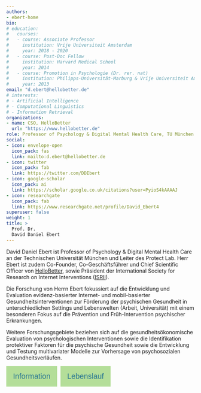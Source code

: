 ```yaml
---
authors:
- ebert-home
bio:
# education:
#   courses:
#   - course: Associate Professor
#     institution: Vrije Universiteit Amsterdam
#     year: 2018 - 2020
#   - course: Post-Doc Fellow
#     institution: Harvard Medical School
#     year: 2014
#   - course: Promotion in Psychologie (Dr. rer. nat)
#     institution: Philipps-Universität-Marburg & Vrije Universiteit Amsterdam
#     year: 2013
email: "d.ebert@hellobetter.de"
# interests:
# - Artificial Intelligence
# - Computational Linguistics
# - Information Retrieval
organizations:
- name: CSO, HelloBetter
  url: "https://www.hellobetter.de"
role: Professor of Psychology & Digital Mental Health Care, TU München
social:
- icon: envelope-open
  icon_pack: fas
  link: mailto:d.ebert@hellobetter.de
- icon: twitter
  icon_pack: fab
  link: https://twitter.com/DDEbert
- icon: google-scholar
  icon_pack: ai
  link: https://scholar.google.co.uk/citations?user=PyioS4kAAAAJ
- icon: researchgate
  icon_pack: fab
  link: https://www.researchgate.net/profile/David_Ebert4
superuser: false
weight: 1
title: >
  Prof. Dr.
  David Daniel Ebert
---
```



David Daniel Ebert ist Professor of Psychology & Digital Mental Health Care an der Technischen Universität München und Leiter des Protect Lab. Herr Ebert ist zudem Co-Founder, Co-Geschäftsführer und Chief Scientific Officer von [HelloBetter](https://hellobetter.de), sowie Präsident der International Society for Research on Internet Interventions ([ISRII](http://isrii.org)).

Die Forschung von Herrn Ebert fokussiert auf die Entwicklung und Evaluation evidenz-basierter Internet- und mobil-basierter Gesundheitsinterventionen zur Förderung der psychischen Gesundheit  in unterschiedlichen Settings und Lebenswelten (Arbeit, Universität) mit einem besonderen Fokus auf die Prävention und Früh-Intervention psychischer Erkrankungen.

Weitere Forschungsgebiete beziehen sich auf die gesundheitsökonomische Evaluation von psychologischen Interventionen sowie die Identifikation protektiver Faktoren für die psychische Gesundheit sowie die Entwicklung und Testung multivariater Modelle zur Vorhersage von psychosozialen Gesundheitsverläufen.

<!DOCTYPE html>
<html>
<head>
<style>
.btn {
  background-color: #b4de99;
  border: none;
  color: #2a7792;
  padding: 16px 18px;
  font-size: 20px;
  cursor: pointer;
  border-radius: 0px;
}
.divider{
    width:5px;
    height:auto;
    display:inline-block;
}

</style>
</head>
<body>

<div style="display: flex;">
<form>
<input class="btn" type="button" value="Information" onclick="window.location.href='/ebert'" />
<div class="divider"/>
</div class="divider"/>
</form>
<form>
<input class="btn" type="button" value="Lebenslauf" onclick="window.location.href='/ebert-cv'" />
<div class="divider"/>
</div class="divider"/>
</form>
</div>
</body>
</html>
